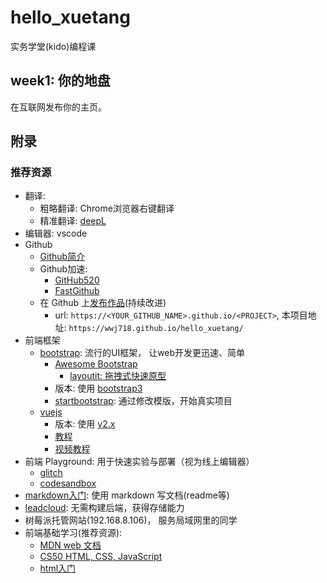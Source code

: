 # hello_xuetang

实务学堂(kido)编程课 

## week1: 你的地盘

在互联网发布你的主页。



## 附录

### 推荐资源
*  翻译: 
    *   粗略翻译: Chrome浏览器右键翻译
    *   精准翻译: [deepL](https://www.deepl.com/)
*  编辑器: vscode
*  Github
   *  [Github简介](https://www.zhihu.com/question/20070065/answer/79557687)
   *  Github加速:
      * [GitHub520](https://github.com/521xueweihan/GitHub520)
      * [FastGithub](https://github.com/dotnetcore/FastGithub)
   *  在 Github 上[发布作品](./publish.md)(持续改进)
      *  url: `https://<YOUR_GITHUB_NAME>.github.io/<PROJECT>`, 本项目地址: `https://wwj718.github.io/hello_xuetang/`
*  前端框架
   *  [bootstrap](http://bootcss.com/): 流行的UI框架， 让web开发更迅速、简单
      *  [Awesome Bootstrap](https://github.com/therebelrobot/awesome-bootstrap)
         *    [layoutit: 拖拽式快速原型](https://www.layoutit.com/cn)
      *  版本: 使用 [bootstrap3](https://v3.bootcss.com/)
      *  [startbootstrap](https://startbootstrap.com/): 通过修改模版，开始真实项目
   *  [vuejs](https://cn.vuejs.org/)
      *  版本: 使用 [v2.x](https://cn.vuejs.org/)
      *  [教程](https://cn.vuejs.org/v2/guide/)
      *  [视频教程](https://learning.dcloud.io/#/)
*  前端 Playground: 用于快速实验与部署（视为线上编辑器）
   *  [glitch](https://glitch.com/)
   *  [codesandbox](https://codesandbox.io/)
*  [markdown入门](https://www.markdown.xyz/): 使用 markdown 写文档(readme等)
*  [leadcloud](https://www.leancloud.cn/): 无需构建后端，获得存储能力
*  树莓派托管网站(192.168.8.106)， 服务局域网里的同学
*  前端基础学习(推荐资源):
   *  [MDN web 文档](https://developer.mozilla.org/zh-CN/docs/learn)
   *  [CS50 HTML, CSS, JavaScript](https://www.bilibili.com/video/BV1Ly4y1E7UY/)
   *  [html入门](https://www.w3school.com.cn/html/index.asp)
   
